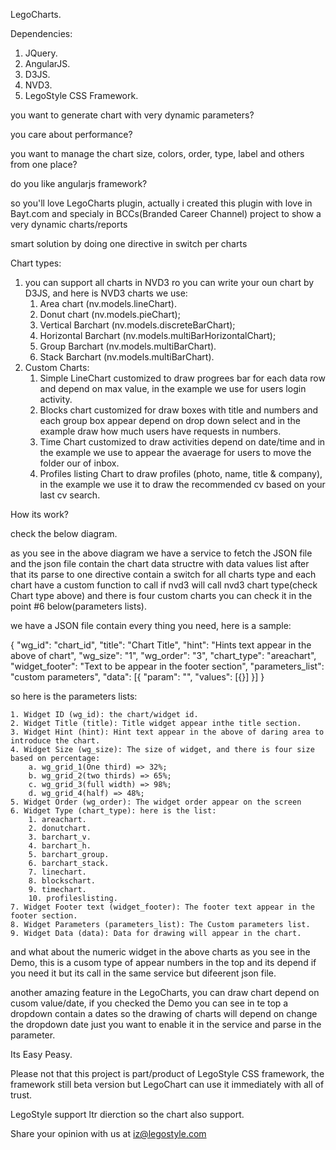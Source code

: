 LegoCharts.

Dependencies:

1. JQuery.
2. AngularJS.
3. D3JS.
4. NVD3.
5. LegoStyle CSS Framework.


you want to generate chart with very dynamic parameters?

you care about performance?

you want to manage the chart size, colors, order, type, label and others from one place?

do you like angularjs framework?

so you'll love LegoCharts plugin, actually i created this plugin with love in Bayt.com and specialy in BCCs(Branded Career Channel) project to show a very dynamic charts/reports 

smart solution by doing one directive in switch per charts


Chart types:

1. you can support all charts in NVD3 ro you can write your oun chart by D3JS, and here is NVD3 charts we use:
	1. Area chart (nv.models.lineChart).
	2. Donut chart (nv.models.pieChart);
	3. Vertical Barchart (nv.models.discreteBarChart);
	4. Horizontal Barchart (nv.models.multiBarHorizontalChart);
	5. Group Barchart (nv.models.multiBarChart).
	6. Stack Barchart (nv.models.multiBarChart).
2. Custom Charts:
	1. Simple LineChart customized to draw progrees bar for each data row and depend on max value, in the example we use for users login activity.
	2. Blocks chart customized for draw boxes with title and numbers and each group box appear depend on drop down select and in the example draw how much users have requests in numbers.
	3. Time Chart customized to draw activities depend on date/time and in the example we use to appear the avaerage for users to move the folder our of inbox.
	4. Profiles listing Chart to draw profiles (photo, name, title & company), in the example we use it to draw the recommended cv based on your last cv search.
	

	
How its work?

check the below diagram.


as you see in the above diagram we have a service to fetch the JSON file and the json file contain the chart data structre with data values list after that its parse to one directive contain a switch for all charts type and each chart have a custom function to call if nvd3 will call nvd3 chart type(check Chart type above) and there is four custom charts you can check it in the point #6 below(parameters lists).

we have a JSON file contain every thing you need, here is a sample:

{
        "wg_id": "chart_id",
        "title": "Chart Title",
        "hint": "Hints text appear in the above of chart",
        "wg_size": "1",
        "wg_order": "3",
        "chart_type": "areachart",
		"widget_footer": "Text to be appear in the footer section",
        "parameters_list": "custom parameters",
        "data": [{
			 "param": "",
            "values": [{}]
		 }]
}

so here is the parameters lists:

	1. Widget ID (wg_id): the chart/widget id.
	2. Widget Title (title): Title widget appear inthe title section.
	3. Widget Hint (hint): Hint text appear in the above of daring area to introduce the chart.
	4. Widget Size (wg_size): The size of widget, and there is four size based on percentage: 
		a. wg_grid_1(One third) => 32%;
		b. wg_grid_2(two thirds) => 65%;
		c. wg_grid_3(full width) => 98%;
		d. wg_grid_4(half) => 48%;
	5. Widget Order (wg_order): The widget order appear on the screen
	6. Widget Type (chart_type): here is the list:
		1. areachart.
		2. donutchart.
		3. barchart_v.
		4. barchart_h.
		5. barchart_group.
		6. barchart_stack.
		7. linechart.
		8. blockschart.
		9. timechart.
		10. profileslisting.
	7. Widget Footer text (widget_footer): The footer text appear in the footer section.
	8. Widget Parameters (parameters_list): The Custom parameters list.
	9. Widget Data (data): Data for drawing will appear in the chart.
	
	
and what about the numeric widget in the above charts as you see in the Demo, this is a cusom type of appear numbers in the top and its depend if you need it but its call in the same service but difeerent json file.

another amazing feature in the LegoCharts, you can draw chart depend on cusom value/date, if you checked the Demo you can see in te top a dropdown contain a dates so the drawing of charts will depend on change the dropdown date just you want to enable it in the service and parse in the parameter.

Its Easy Peasy.

Please not that this project is part/product of LegoStyle CSS framework, the framework still beta version but LegoChart can use it immediately with all of trust.

LegoStyle support ltr dierction so the chart also support.

Share your opinion with us at iz@legostyle.com